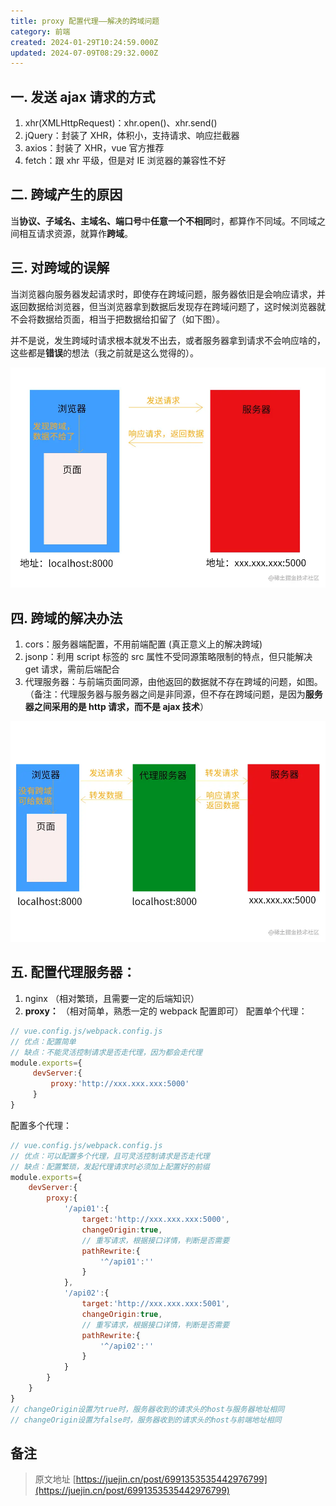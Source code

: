 ```yaml
---
title: proxy 配置代理——解决的跨域问题
category: 前端
created: 2024-01-29T10:24:59.000Z
updated: 2024-07-09T08:29:32.000Z
---
```

## 一. 发送 ajax 请求的方式

1. xhr(XMLHttpRequest)：xhr.open()、xhr.send()
2. jQuery：封装了 XHR，体积小，支持请求、响应拦截器
3. axios：封装了 XHR，vue 官方推荐
4. fetch：跟 xhr 平级，但是对 IE 浏览器的兼容性不好

## 二. 跨域产生的原因

当**协议、子域名、主域名、端口号**中**任意一个不相同**时，都算作不同域。不同域之间相互请求资源，就算作**跨域**。

## 三. 对跨域的误解

当浏览器向服务器发起请求时，即使存在跨域问题，服务器依旧是会响应请求，并返回数据给浏览器，但当浏览器拿到数据后发现存在跨域问题了，这时候浏览器就不会将数据给页面，相当于把数据给扣留了（如下图）。

并不是说，发生跨域时请求根本就发不出去，或者服务器拿到请求不会响应啥的，这些都是**错误**的想法（我之前就是这么觉得的）。

​![net-img-9157f6a48e744d17a6a259c748ad3caatplv-k3u1fbpfcp-zoom-in-crop-mark1512000-20240130094700-u5fm0jf](assets/net-img-net-img-9157f6a48e744d17a6a259c748ad3caatplv-k3u1fbpfcp-zoom-in-crop-mark1512000-20240130094700-u5fm0jf-20240709163031-e760b76.awebp)​

## 四. 跨域的解决办法

1. cors：服务器端配置，不用前端配置 (真正意义上的解决跨域)
2. jsonp：利用 script 标签的 src 属性不受同源策略限制的特点，但只能解决 get 请求，需前后端配合
3. 代理服务器：与前端页面同源，由他返回的数据就不存在跨域的问题，如图。 （备注：代理服务器与服务器之间是非同源，但不存在跨域问题，是因为**服务器之间采用的是 http 请求，而不是 ajax 技术**）

​![net-img-1dd54e74029a4ae081b64e92563d2cb3tplv-k3u1fbpfcp-zoom-in-crop-mark1512000-20240130094700-3zhysnw](assets/net-img-net-img-1dd54e74029a4ae081b64e92563d2cb3tplv-k3u1fbpfcp-zoom-in-crop-mark1512000-20240130094700-3zhysnw-20240709163031-bc90554.awebp)​

## 五. 配置代理服务器：

1. nginx （相对繁琐，且需要一定的后端知识）
2. **proxy：** （相对简单，熟悉一定的 webpack 配置即可） 配置单个代理：

```js
// vue.config.js/webpack.config.js 
// 优点：配置简单 
// 缺点：不能灵活控制请求是否走代理，因为都会走代理 
module.exports={
     devServer:{
         proxy:'http://xxx.xxx.xxx:5000' 
     } 
}
```

配置多个代理：

```js
// vue.config.js/webpack.config.js 
// 优点：可以配置多个代理，且可灵活控制请求是否走代理 
// 缺点：配置繁琐，发起代理请求时必须加上配置好的前缀
module.exports={
    devServer:{
        proxy:{
            '/api01':{
                target:'http://xxx.xxx.xxx:5000',
                changeOrigin:true,
                // 重写请求，根据接口详情，判断是否需要
                pathRewrite:{
                    '^/api01':''
                }
            },
            '/api02':{
                target:'http://xxx.xxx.xxx:5001',
                changeOrigin:true,
                // 重写请求，根据接口详情，判断是否需要
                pathRewrite:{
                    '^/api02':''
                }
            }
        }
    }
}
// changeOrigin设置为true时，服务器收到的请求头的host与服务器地址相同
// changeOrigin设置为false时，服务器收到的请求头的host与前端地址相同
```

## 备注

> 原文地址 [https://juejin.cn/post/6991353535442976799](https://juejin.cn/post/6991353535442976799)
